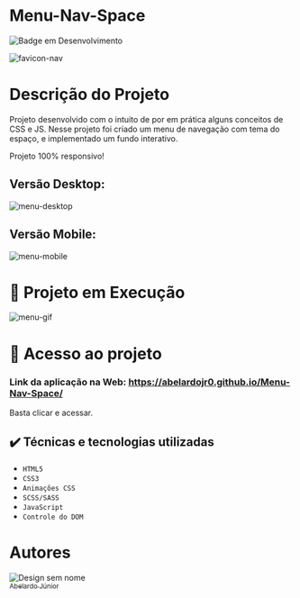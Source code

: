 # Menu-Nav-Space

![Badge em Desenvolvimento](http://img.shields.io/static/v1?label=STATUS&message=CONCLUÍDO&color=GREEN&style=for-the-badge)

![favicon-nav](https://user-images.githubusercontent.com/106066785/209351553-3fd95abb-94dc-4527-a001-df6016c8e798.png)

# Descrição do Projeto

Projeto desenvolvido com o intuito de por em prática alguns conceitos de CSS e JS. Nesse projeto foi criado um menu de navegação com tema do espaço, e implementado um fundo interativo.

Projeto 100% responsivo!

## Versão Desktop:
![menu-desktop](https://user-images.githubusercontent.com/106066785/209352978-bb0fe5ca-1bc2-4c8b-80bf-96546a2002de.png)

## Versão Mobile:
![menu-mobile](https://user-images.githubusercontent.com/106066785/209353084-c0926ac1-6203-49c9-8689-a97168f415bf.png)


# :hammer: Projeto em Execução

![menu-gif](https://user-images.githubusercontent.com/106066785/209353945-b632e768-64fe-47ec-b667-f926eac4ce4f.gif)

# 📁 Acesso ao projeto

### Link da aplicação na Web: https://abelardojr0.github.io/Menu-Nav-Space/

Basta clicar e acessar.

## ✔️ Técnicas e tecnologias utilizadas

- ``HTML5``
- ``CSS3``
- ``Animações CSS``
- ``SCSS/SASS``
- ``JavaScript``
- ``Controle do DOM``

# Autores
![Design sem nome](https://user-images.githubusercontent.com/106066785/209356927-d0162605-f53a-4d25-badc-7504c22785ef.png)
[<br><sub>Abelardo Júnior</sub>](https://www.linkedin.com/in/abelardo-junior/) 

